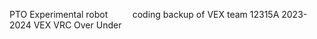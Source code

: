 PTO Experimental robot         
coding backup of VEX team 12315A 
2023-2024 VEX VRC Over Under             
